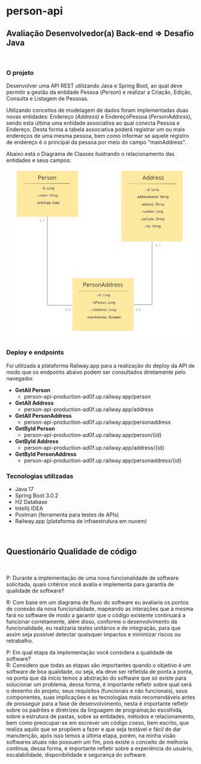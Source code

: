 # person-api
## Avaliação Desenvolvedor(a) Back-end => Desafio Java
<br>
  
### O projeto
Desenvolver uma API REST utilizando Java e Spring Boot, ao qual deve permitir a gestão da entidade Pessoa (_Person_) e realizar a Criação, Edição, Consulta e Listagem de Pessoas.  
  
Utilizando conceitos de modelagem de dados foram implementadas duas novas entidades: Endereço (_Address_) e EndereçoPessoa (_PersonAddress_), sendo esta última uma entidade associativa ao qual conecta Pessoa e Endereço. Desta forma a tabela associativa poderá registrar um ou mais endereços de uma mesma pessoa, bem como informar se aquele registro de endereço é o principal da pessoa por meio do campo "mainAddress".  
  
Abaixo está o Diagrama de Classes ilustrando o relacionamento das entidades e seus campos:  
![Diagrama de Classes](https://github.com/pctmoraes/person-api/blob/main/diagrama_de_classe.jpg)
  
### Deploy e endpoints
Foi utilizada a plataforma Railway.app para a realização do deploy da API de modo que os endpoints abaixo podem ser consultados diretamente pelo navegador.

- **GetAll Person**
    - person-api-production-ad0f.up.railway.app/person
- **GetAll Address**
    - person-api-production-ad0f.up.railway.app/address
- **GetAll PersonAddress**
    - person-api-production-ad0f.up.railway.app/personaddress
- **GetById Person**
    - person-api-production-ad0f.up.railway.app/person/{id}
- **GetById Address**
    - person-api-production-ad0f.up.railway.app/address/{id}
- **GetById PersonAddress**
    - person-api-production-ad0f.up.railway.app/personaddress/{id}


### Tecnologias utilizadas
- Java 17
- Spring Boot 3.0.2
- H2 Database
- Intellij IDEA
- Postman (ferramenta para testes de APIs)
- Railway.app (plataforma de infraestrutura em nuvem)
  
<br>
  
## Questionário Qualidade de código
  
<br>
  
P: Durante a implementação de uma nova funcionalidade de software solicitada, quais critérios você avalia e implementa para garantia de qualidade de software?  

R: Com base em um diagrama de fluxo do software eu avaliaria os pontos de conexão da nova funcionalidade, mapeando as interações que a mesma fará no software de modo a garantir que o código existente continuará a funcionar corretamente, além disso, conforme o desenvolvimento da funcionalidade, eu realizaria testes unitários e de integração, para que assim seja possível detectar quaisquer impactos e minimizar riscos ou retrabalho.
  

P: Em qual etapa da implementação você considera a qualidade de software?  
R: Considero que todas as etapas são importantes quando o objetivo é um software de boa qualidade, ou seja, ela deve ser refletida de ponta a ponta, na ponta que dá início temos a abstração do software que só existe para solucionar um problema, dessa forma, é importante refletir sobre qual será o desenho do projeto, seus requisitos (funcionais e não funcionais), seus componentes, suas implicações e as tecnologias mais recomendáveis antes de prosseguir para a fase de desenvolvimento, nesta é importante refletir sobre os padrões e diretrizes da linguagem de programação escolhida, sobre a estrutura de pastas, sobre as entidades, métodos e relacionamento, bem como preocupar-se em escrever um código coeso, bem escrito, que realiza aquilo que se propõem a fazer e que seja testável e fácil de dar manutenção, após isso temos a última etapa, porém, na minha visão softwares atuais não possuem um fim, pois existe o conceito de melhoria contínua, dessa forma, é importante refletir sobre a experiência do usuário, escalabilidade, disponibilidade e segurança do software.
